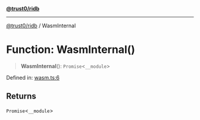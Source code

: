 [**@trust0/ridb**](../README.md)

***

[@trust0/ridb](../README.md) / WasmInternal

# Function: WasmInternal()

> **WasmInternal**(): `Promise`\<`__module`\>

Defined in: [wasm.ts:6](https://github.com/trust0-project/RIDB/blob/4b79ddca2ee05b225072db9bc2dce55017bb2d2e/packages/ridb/src/wasm.ts#L6)

## Returns

`Promise`\<`__module`\>
